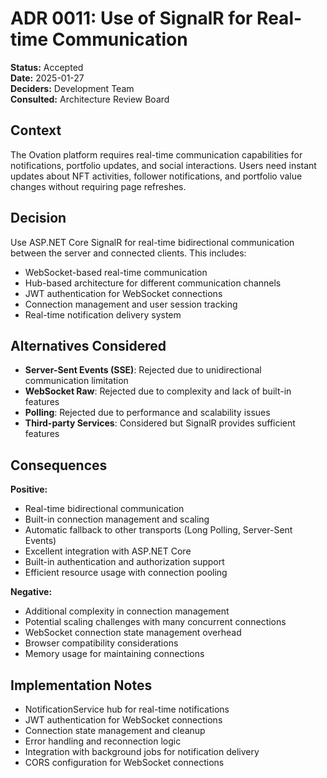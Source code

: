 # ADR 0011: Use of SignalR for Real-time Communication

**Status:** Accepted  
**Date:** 2025-01-27  
**Deciders:** Development Team  
**Consulted:** Architecture Review Board  

## Context  
The Ovation platform requires real-time communication capabilities for notifications, portfolio updates, and social interactions. Users need instant updates about NFT activities, follower notifications, and portfolio value changes without requiring page refreshes.

## Decision  
Use ASP.NET Core SignalR for real-time bidirectional communication between the server and connected clients. This includes:
- WebSocket-based real-time communication
- Hub-based architecture for different communication channels
- JWT authentication for WebSocket connections
- Connection management and user session tracking
- Real-time notification delivery system

## Alternatives Considered  
- **Server-Sent Events (SSE)**: Rejected due to unidirectional communication limitation
- **WebSocket Raw**: Rejected due to complexity and lack of built-in features
- **Polling**: Rejected due to performance and scalability issues
- **Third-party Services**: Considered but SignalR provides sufficient features

## Consequences  
**Positive:**
- Real-time bidirectional communication
- Built-in connection management and scaling
- Automatic fallback to other transports (Long Polling, Server-Sent Events)
- Excellent integration with ASP.NET Core
- Built-in authentication and authorization support
- Efficient resource usage with connection pooling

**Negative:**
- Additional complexity in connection management
- Potential scaling challenges with many concurrent connections
- WebSocket connection state management overhead
- Browser compatibility considerations
- Memory usage for maintaining connections

## Implementation Notes  
- NotificationService hub for real-time notifications
- JWT authentication for WebSocket connections
- Connection state management and cleanup
- Error handling and reconnection logic
- Integration with background jobs for notification delivery
- CORS configuration for WebSocket connections
